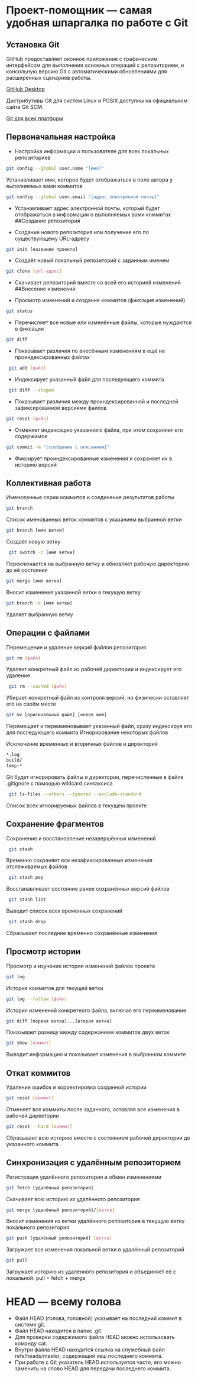 # **Проект-помощник — самая удобная шпаргалка по работе с Git**   

## Установка Git

GitHub предоставляет оконное приложение с графическим интерфейсом для выполнения основных операций с репозиторием, и консольную версию Git с автоматическими обновлениями для расширенных сценариев работы.


[GitHub Desktop](https://desktop.github.com)

Дистрибутивы Git для систем Linux и POSIX доступны на официальном сайте Git SCM.


[Git для всех платформ](https://git-scm.com)
## Первоначальная настройка

* Настройка информации о пользователе для всех локальных репозиториев

```bash  
git config --global user.name "[имя]" 
```   
Устанавливает имя, которое будет отображаться в поле автора у выполняемых вами коммитов

```bash  
git config --global user.email "[адрес электронной почты]"  
```

* Устанавливает адрес электронной почты, который будет отображаться в информации о выполняемых вами коммитах
##Создание репозитория

* Создание нового репозитория или получение его по существующему URL-адресу

```bash
git init [название проекта]
```

* Создаёт новый локальный репозиторий с заданным именем

```bash
git clone [url-адрес]
```

* Скачивает репозиторий вместе со всей его историей изменений
##Внесение изменений

* Просмотр изменений и создание коммитов (фиксация изменений)
```bash 
git status
```
* Перечисляет все новые или изменённые файлы, которые нуждаются в фиксации
```bash 
git diff
```
* Показывает различия по внесённым изменениям в ещё не проиндексированных файлах
```bash 
 git add [файл]
```
* Индексирует указанный файл для последующего коммита
```bash 
 git diff --staged
```
* Показывает различия между проиндексированной и последней зафиксированной версиями файлов
```bash 
git reset [файл]
```
* Отменяет индексацию указанного файла, при этом сохраняет его содержимое
```bash 
git commit -m "[сообщение с описанием]"
```
* Фиксирует проиндексированные изменения и сохраняет их в историю версий
## Коллективная работа

Именованные серии коммитов и соединение результатов работы
```bash 
git branch
```
Список именованных веток коммитов с указанием выбранной ветки
```bash 
git branch [имя ветки]
```
Создаёт новую ветку
```bash 
 git switch -c [имя ветки]
```
Переключается на выбранную ветку и обновляет рабочую директорию до её состояния
```bash 
git merge [имя ветки]
```
Вносит изменения указанной ветки в текущую ветку
```bash 
git branch -d [имя ветки]
```
Удаляет выбранную ветку
## Операции с файлами

Перемещение и удаление версий файлов репозитория
```bash 
git rm [файл]
```
Удаляет конкретный файл из рабочей директории и индексирует его удаление
```bash 
 git rm --cached [файл]
```
Убирает конкретный файл из контроля версий, но физически оставляет его на своём месте
```bash 
git mv [оригинальный файл] [новое имя]
```
Перемещает и переименовывает указанный файл, сразу индексируя его для последующего коммита
Игнорирование некоторых файлов

Исключение временных и вторичных файлов и директорий
```bash 
*.log
build/
temp-*
```
Git будет игнорировать файлы и директории, перечисленные в файле .gitignore с помощью wildcard синтаксиса
```bash 
 git ls-files --others --ignored --exclude-standard
```
Список всех игнорируемых файлов в текущем проекте
## Сохранение фрагментов

Сохранение и восстановление незавершённых изменений
```bash 
 git stash
```
Временно сохраняет все незафиксированные изменения отслеживаемых файлов
```bash 
 git stash pop
```
Восстанавливает состояние ранее сохранённых версий файлов
```bash 
 git stash list
```
Выводит список всех временных сохранений
```bash 
 git stash drop
```
Сбрасывает последние временно сохранённыe изменения
## Просмотр истории

Просмотр и изучение истории изменений файлов проекта
```bash 
git log
```
История коммитов для текущей ветки
```bash 
git log --follow [файл]
```
История изменений конкретного файла, включая его переименование
```bash 
git diff [первая ветка]...[вторая ветка]
```
Показывает разницу между содержанием коммитов двух веток
```bash 
git show [коммит]
```
Выводит информацию и показывает изменения в выбранном коммите
## Откат коммитов

Удаление ошибок и корректировка созданной истории
```bash 
git reset [коммит]
```
Отменяет все коммиты после заданного, оставляя все изменения в рабочей директории
```bash 
git reset --hard [коммит]
```
Сбрасывает всю историю вместе с состоянием рабочей директории до указанного коммита.
## Синхронизация с удалённым репозиторием

Регистрация удалённого репозитория и обмен изменениями
```bash 
git fetch [удалённый репозиторий]
```
Скачивает всю историю из удалённого репозитория
```bash 
git merge [удалённый репозиторий]/[ветка]
```
Вносит изменения из ветки удалённого репозитория в текущую ветку локального репозитория
```bash 
git push [удалённый репозиторий] [ветка]
```
Загружает все изменения локальной ветки в удалённый репозиторий
```bash 
git pull
```
Загружает историю из удалённого репозитория и объединяет её с локальной. pull = fetch + merge

# HEAD — всему голова  
* Файл HEAD (голова, головной) указывает на последний коммит в системе git.
* Файл HEAD находится в папке .git.
* Для проверки содержимого файла HEAD можно использовать команду cat.
* Внутри файла HEAD находится ссылка на служебный файл refs/heads/master, содержащий хеш последнего коммита.
*  При работе с Git указатель HEAD используется часто, его можно заменить на слово HEAD для передачи последнего коммита.
 
